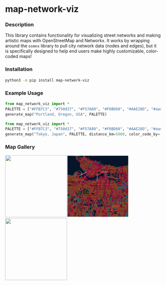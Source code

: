 # map-network-viz

### Description 

This library contains functionality for visualizing street networks and making artistic maps with OpenStreetMap and Networkx. It works by wrapping around the `osmnx` library to pull city network data (nodes and edges), but it is specifically designed to help end users make highly customizable, color-coded maps!

### Installation

```bash
python3 -m pip install map-network-viz
```

### Example Usage

```python
from map_network_viz import *
PALETTE = ["#FFB7C3", "#750d37", "#F57A80", "#F6BD60", "#AAE28D", "#aadaba", "#27BACE", "#F0F2A6"]
generate_map("Portland, Oregon, USA", PALETTE)
```

```python
from map_network_viz import *
PALETTE = ["#FFB7C3", "#750d37", "#F57A80", "#F6BD60", "#AAE28D", "#aadaba", "#27BACE", "#F0F2A6"]
generate_map("Tokyo, Japan", PALETTE, distance_km=5000, color_code_by='length', include_legend=True, save=False)
```

### Map Gallery

<img src="maps/Prague.png" width="200" height="200"/><img src="maps/Vancouver.png" width="200" height="200"/><img src="maps/Portland_A.png" width="200" height="200"/>